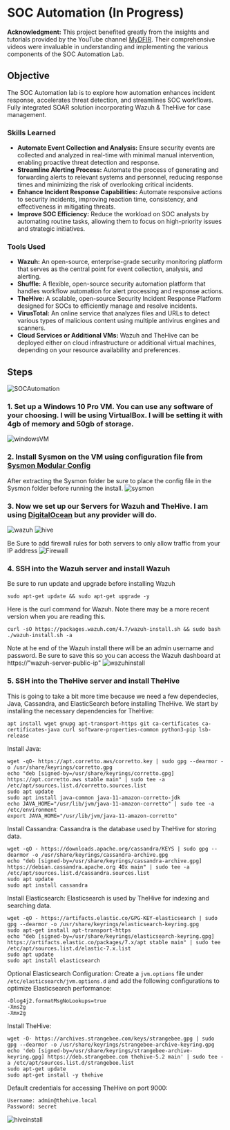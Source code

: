 # SOC Automation (In Progress)

**Acknowledgment:** This project benefited greatly from the insights and tutorials provided by the YouTube channel [MyDFIR](https://www.youtube.com/@mydfir). Their comprehensive videos were invaluable in understanding and implementing the various components of the SOC Automation Lab.

## Objective

The SOC Automation lab is to explore how automation enhances incident response, accelerates threat detection, and streamlines SOC workflows. Fully integrated SOAR solution incorporating Wazuh & TheHive for case management.

### Skills Learned

- **Automate Event Collection and Analysis:** Ensure security events are collected and analyzed in real-time with minimal manual intervention, enabling proactive threat detection and response.
- **Streamline Alerting Process:** Automate the process of generating and forwarding alerts to relevant systems and personnel, reducing response times and minimizing the risk of overlooking critical incidents.
- **Enhance Incident Response Capabilities:** Automate responsive actions to security incidents, improving reaction time, consistency, and effectiveness in mitigating threats.
- **Improve SOC Efficiency:** Reduce the workload on SOC analysts by automating routine tasks, allowing them to focus on high-priority issues and strategic initiatives.

### Tools Used

- **Wazuh:** An open-source, enterprise-grade security monitoring platform that serves as the central point for event collection, analysis, and alerting.
- **Shuffle:** A flexible, open-source security automation platform that handles workflow automation for alert processing and response actions.
- **TheHive:** A scalable, open-source Security Incident Response Platform designed for SOCs to efficiently manage and resolve incidents.
- **VirusTotal:** An online service that analyzes files and URLs to detect various types of malicious content using multiple antivirus engines and scanners.
- **Cloud Services or Additional VMs:** Wazuh and TheHive can be deployed either on cloud infrastructure or additional virtual machines, depending on your resource availability and preferences.

## Steps
![SOCAutomation](https://github.com/user-attachments/assets/a2d11381-ebbf-4237-a9d0-6fc8338340b1)

### 1. Set up a Windows 10 Pro VM. You can use any software of your choosing. I will be using VirtualBox. I will be setting it with 4gb of memory and 50gb of storage. 
![windowsVM](https://github.com/user-attachments/assets/51c3868c-d599-4263-87dc-6b9cb93705d5)


### 2. Install Sysmon on the VM using configuration file from [Sysmon Modular Config](https://github.com/olafhartong/sysmon-modular)
After extracting the Sysmon folder be sure to place the config file in the Sysmon folder before running the install.
![sysmon](https://github.com/user-attachments/assets/27533ae1-6a0d-48f8-8849-983c042468d9)

### 3. Now we set up our Servers for Wazuh and TheHive. I am using [DigitalOcean](https://www.digitalocean.com) but any provider will do. 
![wazuh](https://github.com/user-attachments/assets/0a8a47f8-4f7c-428b-bfbe-81ff837afea1)
![hive](https://github.com/user-attachments/assets/30b26036-9b3d-4917-8964-c0ae4a1a1399)

Be Sure to add firewall rules for both servers to only allow traffic from your IP address 
![Firewall](https://github.com/user-attachments/assets/27250dae-f2f3-4fcb-83f3-4d8fe86c9afb)

### 4. SSH into the Wazuh server and install Wazuh
Be sure to run update and upgrade before installing Wazuh
```
sudo apt-get update && sudo apt-get upgrade -y
```
Here is the curl command for Wazuh. Note there may be a more recent version when you are reading this.
```
curl -sO https://packages.wazuh.com/4.7/wazuh-install.sh && sudo bash ./wazuh-install.sh -a
```
Note at he end of the Wazuh install there will be an admin username and password. Be sure to save this so you can access the Wazuh dashboard at https://"wazuh-server-public-ip"
![wazuhinstall](https://github.com/user-attachments/assets/70642d5a-17e8-440f-9e13-cbd376b94632)

### 5. SSH into the TheHive server and install TheHive
This is going to take a bit more time because we need a few dependecies, Java, Cassandra, and ElasticSearch before installing TheHive.
We start by installing the necessary dependencies for TheHive:
```
apt install wget gnupg apt-transport-https git ca-certificates ca-certificates-java curl software-properties-common python3-pip lsb-release
```
Install Java:
```
wget -qO- https://apt.corretto.aws/corretto.key | sudo gpg --dearmor -o /usr/share/keyrings/corretto.gpg
echo "deb [signed-by=/usr/share/keyrings/corretto.gpg] https://apt.corretto.aws stable main" | sudo tee -a /etc/apt/sources.list.d/corretto.sources.list
sudo apt update
sudo apt install java-common java-11-amazon-corretto-jdk
echo JAVA_HOME="/usr/lib/jvm/java-11-amazon-corretto" | sudo tee -a /etc/environment
export JAVA_HOME="/usr/lib/jvm/java-11-amazon-corretto"
```
Install Cassandra:
Cassandra is the database used by TheHive for storing data.
```
wget -qO - https://downloads.apache.org/cassandra/KEYS | sudo gpg --dearmor -o /usr/share/keyrings/cassandra-archive.gpg
echo "deb [signed-by=/usr/share/keyrings/cassandra-archive.gpg] https://debian.cassandra.apache.org 40x main" | sudo tee -a /etc/apt/sources.list.d/cassandra.sources.list
sudo apt update
sudo apt install cassandra
```
Install Elasticsearch:
Elasticsearch is used by TheHive for indexing and searching data.
```
wget -qO - https://artifacts.elastic.co/GPG-KEY-elasticsearch | sudo gpg --dearmor -o /usr/share/keyrings/elasticsearch-keyring.gpg
sudo apt-get install apt-transport-https
echo "deb [signed-by=/usr/share/keyrings/elasticsearch-keyring.gpg] https://artifacts.elastic.co/packages/7.x/apt stable main" | sudo tee /etc/apt/sources.list.d/elastic-7.x.list
sudo apt update
sudo apt install elasticsearch
```
Optional Elasticsearch Configuration:
Create a `jvm.options` file under `/etc/elasticsearch/jvm.options.d` and add the following configurations to optimize Elasticsearch performance:
```
-Dlog4j2.formatMsgNoLookups=true
-Xms2g
-Xmx2g
```
Install TheHive:
```
wget -O- https://archives.strangebee.com/keys/strangebee.gpg | sudo gpg --dearmor -o /usr/share/keyrings/strangebee-archive-keyring.gpg
echo 'deb [signed-by=/usr/share/keyrings/strangebee-archive-keyring.gpg] https://deb.strangebee.com thehive-5.2 main' | sudo tee -a /etc/apt/sources.list.d/strangebee.list
sudo apt-get update
sudo apt-get install -y thehive
```
Default credentials for accessing TheHive on port 9000:
```
Username: admin@thehive.local
Password: secret
```
![hiveinstall](https://github.com/user-attachments/assets/ecd143be-696e-431e-b270-6dad2f81eec1)
